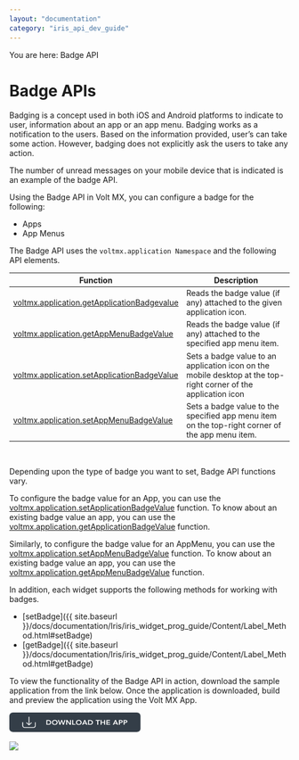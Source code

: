 ```yaml
---
layout: "documentation"
category: "iris_api_dev_guide"
---
```

                             

You are here: Badge API

Badge APIs
==========

Badging is a concept used in both iOS and Android platforms to indicate to user, information about an app or an app menu. Badging works as a notification to the users. Based on the information provided, user’s can take some action. However, badging does not explicitly ask the users to take any action.

The number of unread messages on your mobile device that is indicated is an example of the badge API.

Using the Badge API in Volt MX, you can configure a badge for the following:

*   Apps
*   App Menus

The Badge API uses the `voltmx.application Namespace` and the following API elements.

  
| Function | Description |
| --- | --- |
| [voltmx.application.getApplicationBadgevalue](voltmx.application_functions_badgeapi.html#widget.g) | Reads the badge value (if any) attached to the given application icon. |
| [voltmx.application.getAppMenuBadgeValue](voltmx.application_functions_badgeapi.html#widget.g2) | Reads the badge value (if any) attached to the specified app menu item. |
| [voltmx.application.setApplicationBadgeValue](voltmx.application_functions_badgeapi.html#setAppBg) | Sets a badge value to an application icon on the mobile desktop at the top-right corner of the application icon |
| [voltmx.application.setAppMenuBadgeValue](voltmx.application_functions_badgeapi.html#widget.s) | Sets a badge value to the specified app menu item on the top-right corner of the app menu item. |

 

Depending upon the type of badge you want to set, Badge API functions vary.

To configure the badge value for an App, you can use the [voltmx.application.setApplicationBadgeValue](voltmx.application_functions_badgeapi.html#setAppBg) function. To know about an existing badge value an app, you can use the [voltmx.application.getApplicationBadgeValue](voltmx.application_functions_badgeapi.html#widget.g) function.

Similarly, to configure the badge value for an AppMenu, you can use the [voltmx.application.setAppMenuBadgeValue](voltmx.application_functions_badgeapi.html#widget.s) function. To know about an existing badge value an app, you can use the [voltmx.application.getAppMenuBadgeValue](voltmx.application_functions_badgeapi.html#widget.g2) function.

In addition, each widget supports the following methods for working with badges.

*   [setBadge]({{ site.baseurl }}/docs/documentation/Iris/iris_widget_prog_guide/Content/Label_Method.html#setBadge)
*   [getBadge]({{ site.baseurl }}/docs/documentation/Iris/iris_widget_prog_guide/Content/Label_Method.html#getBadge)

To view the functionality of the Badge API in action, download the sample application from the link below. Once the application is downloaded, build and preview the application using the Volt MX App.  

[![](resources/images/download_button_08__002__236x35.png)](https://github.com/KonyDocs/Sampleapps/tree/master/BadgeAPI)

![](resources/prettify/onload.png)
